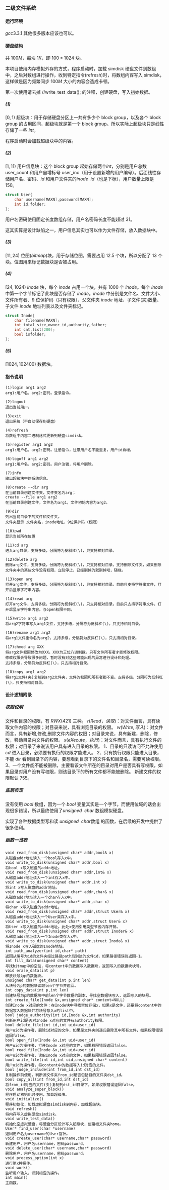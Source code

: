 ### 二级文件系统

#### 运行环境

$gcc3.3.1$ 其他很多版本应该也可以。

#### 硬盘结构

共 $100M$，每块 $1K$，即 $100*1024$ 块。

本项目使用内存模拟外存的方式，程序启动时，加载 $\text{simdisk}$ 硬盘文件到数组中，之后对数组进行操作，收到特定指令(refresh)时，将数组内容写入 $\text{simdisk}$，这样做是因为频繁同步 $100M$ 大小的内容会造成卡顿。

第一次使用请去掉 $\text{//write_test_data();}$ 的注释，创建硬盘，写入初始数据。

##### (1)

$[0,1)$ 超级块：用于存储硬盘分区上一共有多少个 $\text{block group}$，以及各个 $\text{block group}$ 的占用区间，超级块就是第一个 $\text{block group}$。所以实际上超级块只是线性存储了一些 $int$。

程序启动时会加载超级块中的内容。

##### (2)

$[1,11)$ 用户信息块：这个 $\text{block group}$ 起始存储两个$int$，分别是用户总数 $\text{user_count}$ 和用户自增标号 $\text{user_inc}$（用于设置新增的用户编号）。后面线性存储用户名、密码、$id$ 和用户文件夹的$inode~~id$（也是下标），用户数量上限是 $150$。

```c++
struct User{
	char username[MAXN],password[MAXN];
	int id,folder;
};
```

用户名密码使用固定长度数组存储，用户名密码长度不能超过 $31$。

这其实算是设计缺陷之一，用户信息其实也可以作为文件存储，放入数据块中。

##### (3)

$[11,24)$ 位图($bitmap$)块，用于存储位图，需要占用 $12.5$ 个块，所以分配了 $13$ 个块。位图用来标记数据块是否被占用。

##### (4)

$[24,1024)$ $inode$ 块，每个 $inode$ 占用一个块，共有 $1000$ 个 $inode$。每个 $inode$ 中第一个字节标记了此块是否存储了 $inode$。$inode$ 中分别是文件名、文件大小、文件所有者、$9$ 位保护码（只有权限）、父文件夹 $inode$ 地址、子文件(夹)数量、子文件 $inode$ 地址列表以及文件夹标记。

```c++
struct Inode{
	char filename[MAXN];
	int total_size,owner_id,authority,father;
	int cnt,list[200];
	bool isfolder;
};
```

##### (5)

$[1024,102400)$ 数据块。

#### 指令说明

```
(1)login arg1 arg2
arg1:用户名，arg2:密码。登录指令。

(2)logout
退出当前用户。

(3)exit
退出系统（不自动保存到硬盘）

(4)refresh
将数组中内容二进制格式更新到硬盘simdisk。

(5)register arg1 arg2
arg1:用户名，arg2:密码。注册指令，注意用户名不能重复，用户id自增。

(6)logoff arg1 arg2
arg1:用户名，arg2:密码。用户注销，将用户删除。

(7)info
输出超级块中的系统信息。

(8)create --dir arg
在当前目录创建文件夹，文件夹名为arg；
create --file arg1 arg2
在当前目录创建文件，文件名为arg1，文件初始内容为arg2。

(9)dir
列出当前目录下的文件和文件夹。
文件夹显示 文件夹名，inode地址，9位保护码（权限）

(10)pwd
显示当前所在位置

(11)cd arg
进入arg目录，支持多级，分隔符为反斜杠(\)，只支持相对目录。

(12)delete arg
删除arg文件，支持多级，分隔符为反斜杠(\)，只支持相对目录。支持删除文件夹，如果删除文件夹中的某些文件没有权限，立刻停止，已经删掉的就删掉吧，随缘。

(13)open arg
打开arg文件，支持多级，分隔符为反斜杠(\)，只支持相对目录。目前只支持字符串文件，打开后显示字符串内容。

(14)read arg
打开arg文件，支持多级，分隔符为反斜杠(\)，只支持相对目录。目前只支持字符串文件，打开后显示字符串内容。与open权限不同。

(15)write arg1 arg2
将arg2字符串写入arg1文件，支持多级，分隔符为反斜杠(\)，只支持相对目录。

(16)rename arg1 arg2
将arg1文件重命名为arg2，支持多级，分隔符为反斜杠(\)，只支持相对目录。

(17)chmod arg XXX
将arg文件权限修改为XXX。XXX为三位八进制数。只有文件所有者才能修改权限。
修改权限会导致很多问题，暂时没有对这些可能出现的异常进行设计和处理。
支持多级，分隔符为反斜杠(\)，只支持相对目录。

(18)copy arg1 arg2
将arg1文件(夹)复制到arg2文件夹，文件的权限和所有者都不变。支持多级，分隔符为反斜杠(\)，只支持相对目录。
```

#### 设计逻辑附录

##### 权限说明

文件和目录的权限，有 $RWX(421)$ 三种。
$r(Read，读取)$：对文件而言，具有读取文件内容的权限；对目录来说，具有浏览目录的权限。
$w(Write,写入)$：对文件而言，具有新增,修改,删除文件内容的权限；对目录来说，具有新建，删除，修改，移动目录内文件的权限。
$x(eXecute，执行)$：对文件而言，具有执行文件的权限；对目录了来说该用户具有进入目录的权限。
1、目录的只读访问不允许使用 $cd$ 进入目录，必须要有执行的权限才能进入。
2、只有执行权限只能进入目录，不能 $dir$ 看到目录下的内容，要想看到目录下的文件名和目录名，需要可读权限。
3、一个文件能不能被删除，主要看该文件所在的目录对用户是否具有写权限，如果目录对用户没有写权限，则该目录下的所有文件都不能被删除。
新建文件的权限默认 $755$。

##### 底层实现

没有使用 $bool$ 数组，因为一个 $bool$ 变量其实是一个字节。而使用位域的话会出现很多错误，所以最终使用了$unsigned~~char$ 数组模拟硬盘。

实现了各种数据类型写和读 $unsigned~~char$数组 的函数，在后续的开发中提供了很多便利。

##### 函数一览表

```
void read_from_disk(unsigned char* addr,bool& x)
从磁盘addr地址读入一个bool存入x中。
void write_to_disk(unsigned char* addr,bool x)
将bool x写入磁盘的addr地址。
void read_from_disk(unsigned char* addr,int& x)
从磁盘addr地址读入一个int存入x中。
void write_to_disk(unsigned char* addr,int x)
将int x写入磁盘的addr地址。
void read_from_disk(unsigned char* addr,char& x)
从磁盘addr地址读入一个char存入x中。
void write_to_disk(unsigned char* addr,char x)
将char x写入磁盘的addr地址。
void read_from_disk(unsigned char* addr,struct User& x)
从磁盘addr地址读入一个User类存入x中。
void write_to_disk(unsigned char* addr,struct User& x)
将User x写入磁盘的addr地址。此处x使用引用类型节省内存开销。
void read_from_disk(unsigned char* addr,struct Inoder& x)
从磁盘addr地址读入一个Inode类存入x中。
void write_to_disk(unsigned char* addr,struct Inode& x)
将Inode x写入磁盘的Inode地址。
int path_analyzer(int id,char* path)
返回从编号为id的文件夹经过路径path后到达的文件id，如果路径错误则返回-1。
int fill_data(unsigned char* content)
寻找bitmap中的空位，将content中的数据写入数据块，返回写入的数据块块号。
void erase_data(int p)
释放块号为p的数据块。
unsigned char* get_data(int p,int len)
从块号为p的数据块读取len个字节并返回。
int copy_data(int p,int len)
创建块号为p的数据块中前len个字节数据的副本，寻找空数据块写入，返回写入的块号。
int create_file(Inode &x,unsigned char* content=NULL)
创建Inode x对应的文件：在Inode块中寻找空位存储x，如果x是文件，还要将content中的数据写入数据块并将块号存入x的list中。
bool judge_authority(int id,Inode &x,int authority)
判断用户id是否对Inode x对应的文件有authority权限。
bool delete_file(int id,int uid=user_id)
用户uid为操作者，删除id对应的文件，如果是文件夹则递归删除其中所有文件，如果权限错误返回false。
bool open_file(Inode &x,int uid=user_id)
用户uid为操作者，打开Inode x对应的文件，如果权限错误返回false。
bool read_file(Inode &x,int uid=user_id)
用户uid为操作者，读取Inode x对应的文件，如果权限错误返回false。
bool write_file(int id,int uid,unsigned char* content)
用户uid为操作者，将content中的数据写入id对应的文件。
bool judge_include(int from_id,int dst_id)
复制操作前使用，判断源文件夹from_id是否包括目的文件夹dst_id。
bool copy_all(int from_id,int dst_id)
将from_id对应的文件(夹)复制到dst_id目录下，如果权限错误返回false。
void analyze_super_block()
程序启动初始化时使用，加载超级块。
void initialize()
程序初始化，加载虚拟硬盘simdisk到内存，加载超级块。
void refresh()
将内存写入虚拟硬盘simdisk。
void write_test_data()
初始化空虚拟硬盘，将硬盘分区设计写入超级块，创建根文件夹home。
User* find_user(char *username)
返回用户名为username的User指针。
void create_user(char* username,char* password)
新建用户，用户名username，密码password。
void delete_user(char* username,char* password)
删除用户，用户名username，密码password。
void process_option(int x)
进行第x种操作。
void work()
监听用户输入，识别相应的操作。
int main()
主函数。
```

